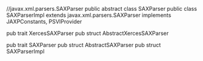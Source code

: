 
//javax.xml.parsers.SAXParser
public abstract class SAXParser
public class SAXParserImpl extends javax.xml.parsers.SAXParser implements JAXPConstants, PSVIProvider

pub trait XercesSAXParser
pub struct AbstractXercesSAXParser

pub trait SAXParser
pub struct AbstractSAXParser
pub struct SAXParserImpl

